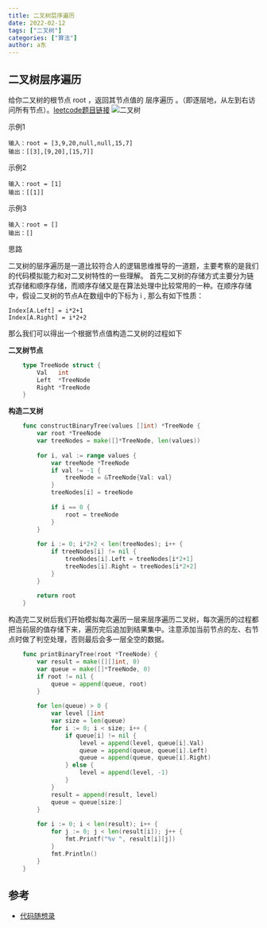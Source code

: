 ```yaml
---
title: 二叉树层序遍历
date: 2022-02-12
tags: ["二叉树"]
categories: ["算法"]
author: a东
---
```


## 二叉树层序遍历
给你二叉树的根节点 root ，返回其节点值的 层序遍历 。（即逐层地，从左到右访问所有节点）。[leetcode题目链接](https://leetcode-cn.com/problems/binary-tree-level-order-traversal/)
![二叉树](/images/tree-level-order/tree.jpeg)
<!-- more -->

示例1
```
输入：root = [3,9,20,null,null,15,7]
输出：[[3],[9,20],[15,7]]
```

示例2
```
输入：root = [1]
输出：[[1]]
```

示例3
```
输入：root = []
输出：[]
```

思路

二叉树的层序遍历是一道比较符合人的逻辑思维推导的一道题，主要考察的是我们的代码模拟能力和对二叉树特性的一些理解。
首先二叉树的存储方式主要分为链式存储和顺序存储，而顺序存储又是在算法处理中比较常用的一种。在顺序存储中，假设二叉树的节点A在数组中的下标为 i , 那么有如下性质：

```
Index[A.Left] = i*2+1
Index[A.Right] = i*2+2
```

那么我们可以得出一个根据节点值构造二叉树的过程如下

**二叉树节点**
```go
    type TreeNode struct {
        Val   int
        Left  *TreeNode
        Right *TreeNode
    }
```

**构造二叉树**
```go
    func constructBinaryTree(values []int) *TreeNode {
        var root *TreeNode
        var treeNodes = make([]*TreeNode, len(values))
        
        for i, val := range values {
            var treeNode *TreeNode
            if val != -1 {
                treeNode = &TreeNode{Val: val}
            }
            treeNodes[i] = treeNode
    
            if i == 0 {
                root = treeNode
            }
        }
    
        for i := 0; i*2+2 < len(treeNodes); i++ {
            if treeNodes[i] != nil {
                treeNodes[i].Left = treeNodes[i*2+1]
                treeNodes[i].Right = treeNodes[i*2+2]
            }
        }
    
        return root
    }
```


构造完二叉树后我们开始模拟每次遍历一层来层序遍历二叉树，每次遍历的过程都把当前层的值存储下来，遍历完后追加到结果集中。注意添加当前节点的左、右节点时做了判空处理，否则最后会多一层全空的数据。

```go
    func printBinaryTree(root *TreeNode) {
        var result = make([][]int, 0)
        var queue = make([]*TreeNode, 0)
        if root != nil {
            queue = append(queue, root)
        }
    
        for len(queue) > 0 {
            var level []int
            var size = len(queue)
            for i := 0; i < size; i++ {
                if queue[i] != nil {
                    level = append(level, queue[i].Val)
                    queue = append(queue, queue[i].Left)
                    queue = append(queue, queue[i].Right)
                } else {
                    level = append(level, -1)
                }
            }
            result = append(result, level)
            queue = queue[size:]
        }
    
        for i := 0; i < len(result); i++ {
            for j := 0; j < len(result[i]); j++ {
                fmt.Printf("%v ", result[i][j])
            }
            fmt.Println()
        }
    }
```


## 参考
* [代码随想录](https://programmercarl.com/)






